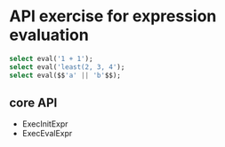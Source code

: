 # API exercise for expression evaluation

```sql
select eval('1 + 1');
select eval('least(2, 3, 4');
select eval($$'a' || 'b'$$);
```

## core API

* ExecInitExpr
* ExecEvalExpr
